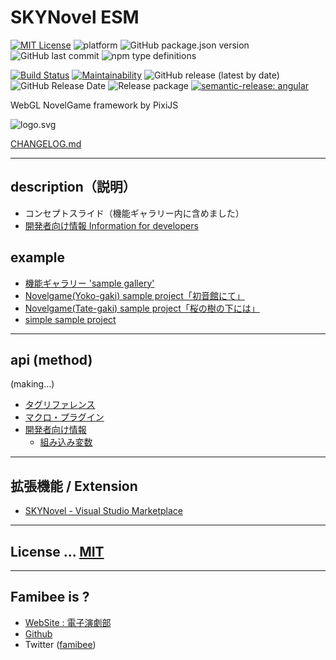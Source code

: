 # SKYNovel ESM
[![MIT License](https://img.shields.io/github/license/famibee/skynovel_ems.svg)](https://github.com/famibee/skynovel_ems/blob/master/LICENSE)
![platform](https://img.shields.io/badge/platform-windows%20%7C%20macos-lightgrey.svg)
![GitHub package.json version](https://img.shields.io/github/package-json/v/famibee/skynovel_ems?color=brightgreen)
![GitHub last commit](https://img.shields.io/github/last-commit/famibee/skynovel_ems)
![npm type definitions](https://img.shields.io/npm/types/skynovel_ems)

[![Build Status](https://app.travis-ci.com/famibee/skynovel_ems.svg?branch=master)](https://app.travis-ci.com/famibee/skynovel_ems)
[![Maintainability](https://api.codeclimate.com/v1/badges/228e91311459ce3f7e10/maintainability)](https://codeclimate.com/github/famibee/skynovel_ems/maintainability)
![GitHub release (latest by date)](https://img.shields.io/github/v/release/famibee/skynovel_ems)
![GitHub Release Date](https://img.shields.io/github/release-date/famibee/skynovel_ems)
![Release package](https://github.com/famibee/skynovel_ems/workflows/Release%20package/badge.svg)
[![semantic-release: angular](https://img.shields.io/badge/semantic--release-angular-e10079?logo=semantic-release)](https://github.com/semantic-release/semantic-release)

WebGL NovelGame framework by PixiJS

![logo.svg](https://raw.githubusercontent.com/famibee/skynovel_ems/master/test/icon.svg)

[CHANGELOG.md](CHANGELOG.md)

---
## description（説明）

- コンセプトスライド（機能ギャラリー内に含めました）
- [開発者向け情報 Information for developers](https://famibee.github.io/skynovel_ems/dev.html)

## example

- [機能ギャラリー 'sample gallery'](https://famibee.github.io/SKYNovel_gallery/)
- [Novelgame(Yoko-gaki) sample project「初音館にて」](https://github.com/famibee/SKYNovel_esm_hatsune)
- [Novelgame(Tate-gaki) sample project「桜の樹の下には」](https://github.com/famibee/SKYNovel_esm_uc)
- [simple sample project](https://github.com/famibee/SKYNovel_esm_sample)

---
## api (method)

(making...)

- [タグリファレンス](https://famibee.github.io/SKYNovel_esm/tag.html)
- [マクロ・プラグイン](https://famibee.github.io/SKYNovel_esm/macro_plg.html)
- [開発者向け情報](https://famibee.github.io/SKYNovel_esm/dev.html)
	- [組み込み変数](https://famibee.github.io/SKYNovel_esm/dev.html#reserve_value_save)

---
## 拡張機能 / Extension
 - [SKYNovel - Visual Studio Marketplace](https://marketplace.visualstudio.com/items?itemName=famibee.skynovel)

---
## License ... [MIT](LICENSE)

---
## Famibee is ?
- [WebSite : 電子演劇部](https://famibee.blog.fc2.com/)
- [Github](https://github.com/famibee/SKYNovel_esm)
- Twitter ([famibee](https://twitter.com/famibee))
